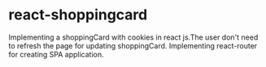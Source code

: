 # react-shoppingcard
Implementing a shoppingCard with cookies in react js.The user don't need to refresh the page for updating shoppingCard. Implementing react-router for creating SPA application.
